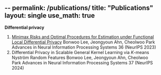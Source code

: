 --
permalink: /publications/
title: "Publications"
layout: single
use_math: true
---

__Differential privacy__

1. [Minimax Risks and Optimal Procedures for Estimation under Functional Local Differential Privacy](https://proceedings.neurips.cc/paper_files/paper/2023/hash/b4dde7f1bc45bf9c0fda8db8f272b758-Abstract-Conference.html)
Bonwoo Lee, Jeongyoun Ahn, Cheolwoo Park
Advances in Neural Information Processing Systems 36 (NeurIPS 2023)
2. Differential Privacy in Scalable General Kernel Learning via $K$-means Nystr&#246;m Random Features
Bonwoo Lee, Jeongyoun Ahn, Cheolwoo Park
Advances in Neural Information Processing Systems 37 (NeurIPS 2024)